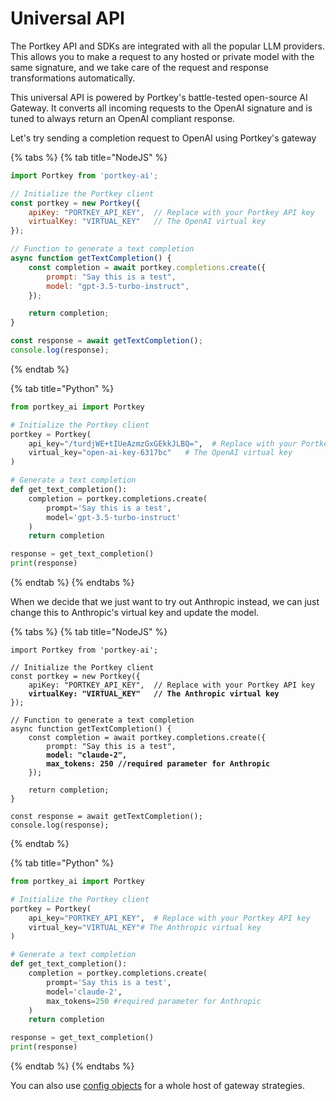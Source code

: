 # Universal API

The Portkey API and SDKs are integrated with all the popular LLM providers. This allows you to make a request to any hosted or private model with the same signature, and we take care of the request and response transformations automatically.

This universal API is powered by Portkey's battle-tested open-source AI Gateway. It converts all incoming requests to the OpenAI signature and is tuned to always return an OpenAI compliant response.

Let's try sending a completion request to OpenAI using Portkey's gateway

{% tabs %}
{% tab title="NodeJS" %}
```javascript
import Portkey from 'portkey-ai';

// Initialize the Portkey client
const portkey = new Portkey({
    apiKey: "PORTKEY_API_KEY",  // Replace with your Portkey API key
    virtualKey: "VIRTUAL_KEY"   // The OpenAI virtual key
});

// Function to generate a text completion
async function getTextCompletion() {
    const completion = await portkey.completions.create({
        prompt: "Say this is a test",
        model: "gpt-3.5-turbo-instruct",
    });

    return completion;
}

const response = await getTextCompletion();
console.log(response);
```
{% endtab %}

{% tab title="Python" %}
```python
from portkey_ai import Portkey

# Initialize the Portkey client
portkey = Portkey(
    api_key="/turdjWE+tIUeAzmzGxGEkkJLBQ=",  # Replace with your Portkey API key
    virtual_key="open-ai-key-6317bc"   # The OpenAI virtual key
)

# Generate a text completion
def get_text_completion():
    completion = portkey.completions.create(
        prompt='Say this is a test',
        model='gpt-3.5-turbo-instruct'
    )
    return completion

response = get_text_completion()
print(response)
```
{% endtab %}
{% endtabs %}

When we decide that we just want to try out Anthropic instead, we can just change this to Anthropic's virtual key and update the model.

{% tabs %}
{% tab title="NodeJS" %}
<pre class="language-javascript"><code class="lang-javascript">import Portkey from 'portkey-ai';

// Initialize the Portkey client
const portkey = new Portkey({
    apiKey: "PORTKEY_API_KEY",  // Replace with your Portkey API key
<strong>    virtualKey: "VIRTUAL_KEY"   // The Anthropic virtual key
</strong>});

// Function to generate a text completion
async function getTextCompletion() {
    const completion = await portkey.completions.create({
        prompt: "Say this is a test",
<strong>        model: "claude-2",
</strong><strong>        max_tokens: 250 //required parameter for Anthropic
</strong>    });

    return completion;
}

const response = await getTextCompletion();
console.log(response);
</code></pre>
{% endtab %}

{% tab title="Python" %}
```python
from portkey_ai import Portkey

# Initialize the Portkey client
portkey = Portkey(
    api_key="PORTKEY_API_KEY",  # Replace with your Portkey API key
    virtual_key="VIRTUAL_KEY"# The Anthropic virtual key
)

# Generate a text completion
def get_text_completion():
    completion = portkey.completions.create(
        prompt='Say this is a test',
        model='claude-2',
        max_tokens=250 #required parameter for Anthropic
    )
    return completion

response = get_text_completion()
print(response)
```
{% endtab %}
{% endtabs %}

You can also use [config objects](configs.md) for a whole host of gateway strategies.
